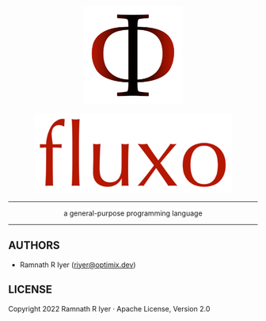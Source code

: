 <p align="center">
    <img src="www/phi.png" width="200px" alt=""/>

<p align="center">
    <img src="www/fluxo.png" width="400px" alt="fluxo"/>

---

<p align="center">
    a general-purpose programming language

---

## AUTHORS

* Ramnath R Iyer (<riyer@optimix.dev>)

## LICENSE

Copyright 2022 Ramnath R Iyer · Apache License, Version 2.0
